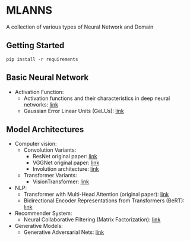 # MLANNS
A collection of various types of Neural Network and Domain

## **Getting Started**
```
pip install -r requirements
```

## **Basic Neural Network**
- Activation Function:
    - Activation functions and their characteristics in deep neural networks: [link](https://ieeexplore.ieee.org/abstract/document/8407425)
    - Gaussian Error Linear Units (GeLUs): [link](https://arxiv.org/pdf/1606.08415v4.pdf)

## **Model Architectures**
- Computer vision:
    - Convolution Variants:
        - ResNet original paper: [link](https://arxiv.org/pdf/1512.03385.pdf)
        - VGGNet original paper: [link](https://arxiv.org/pdf/1409.1556.pdf)
        - Involution architecture: [link](https://openaccess.thecvf.com/content/CVPR2021/papers/Li_Involution_Inverting_the_Inherence_of_Convolution_for_Visual_Recognition_CVPR_2021_paper.pdf)
    - Transformer Variants:
        - VisionTransformer: [link](https://arxiv.org/pdf/2010.11929.pdf)
- NLP: 
    - Transformer with Multi-Head Attention (original paper): [link](https://arxiv.org/pdf/1706.03762.pdf)
    - Bidirectional Encoder Representations from
Transformers (BeRT): [link](https://arxiv.org/pdf/1810.04805.pdf)
- Recommender System:
    - Neural Collaborative Filtering (Matrix Factorization): [link](https://arxiv.org/pdf/1708.05031.pdf) 
- Generative Models:
    - Generative Adversarial Nets: [link](https://arxiv.org/pdf/1406.2661v1.pdf)
